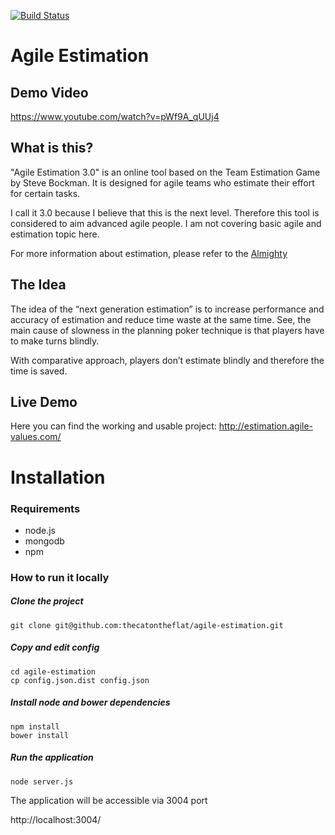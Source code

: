 [![Build Status](https://travis-ci.org/thecatontheflat/agile-estimation.svg?branch=develop)](https://travis-ci.org/thecatontheflat/agile-estimation)

# Agile Estimation

## Demo Video

https://www.youtube.com/watch?v=pWf9A_qUUj4

## What is this?

"Agile Estimation 3.0" is an online tool based on the Team Estimation Game by Steve Bockman. It is designed for agile teams who estimate their effort for certain tasks.

I call it 3.0 because I believe that this is the next level. Therefore this tool is considered to aim advanced agile people. I am not covering basic agile and estimation topic here.

For more information about estimation, please refer to the [Almighty](http://google.com)

## The Idea

The idea of the “next generation estimation” is to increase performance and accuracy of estimation and reduce time waste at the same time. See, the main cause of slowness in the planning poker technique is that players have to make turns blindly.

With comparative approach, players don’t estimate blindly and therefore the time is saved.

## Live Demo

Here you can find the working and usable project:
http://estimation.agile-values.com/

# Installation

### Requirements

* node.js
* mongodb
* npm


### How to run it locally

##### Clone the project
```
git clone git@github.com:thecatontheflat/agile-estimation.git
```

##### Copy and edit config
```
cd agile-estimation
cp config.json.dist config.json
```

##### Install node and bower dependencies
```
npm install
bower install
```

##### Run the application
```
node server.js
```

The application will be accessible via 3004 port

http://localhost:3004/
